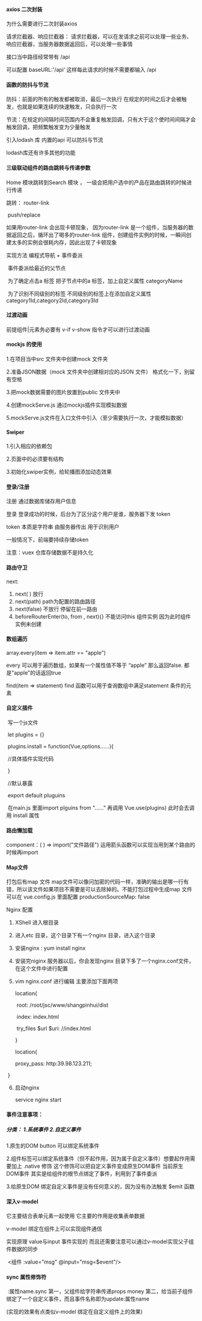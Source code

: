 #### axios 二次封装   

为什么需要进行二次封装axios

请求拦截器、响应拦截器： 请求拦截器，可以在发请求之前可以处理一些业务、响应拦截器，当服务器数据返回后，可以处理一些事情



接口当中路径经常带有 /api 

可以配置 baseURL:'/api‘  这样每此请求的时候不需要都输入  /api







#### 函数的防抖与节流

防抖：前面的所有的触发都被取消，最后一次执行 在规定的时间之后才会被触发，也就是如果连续的快速触发，只会执行一次

节流：在规定的间隔时间范围内不会重复触发回调，只有大于这个使时间间隔才会触发回调，把频繁触发变为少量触发



引入lodash 库 内置的api 可以防抖与节流

lodash库还有许多其他的功能



#### 三级联动组件的路由跳转与传递参数

Home 模块跳转到Search 模块 ， 一级会把用户选中的产品在路由跳转的时候进行传递

跳转： router-link 

​             push/replace

如果用router-link 会出现卡顿现象， 因为router-link 是一个组件，当服务器的数据返回之后，循环出了喝多的router-link 组件，创建组件实例的时候，一瞬间创建太多的实例会很耗内存，因此出现了卡顿现象



实现方法  编程式导航 + 事件委派

​                 事件委派给最近的父节点

​				为了确定点击a 标签              把子节点中的a 标签，加上自定义属性  categoryName

​				为了识别不同级别的标签   不同级别的标签上在添加自定义属性category1Id,category2Id,category3Id



#### 过渡动画

前提组件|元素务必要有 v-if v-show 指令才可以进行过渡动画



#### mockjs 的使用

1.在项目当中src 文件夹中创建mock 文件夹

2.准备JSON数据（mock 文件夹中创建相对应的JSON 文件）     格式化一下，别留有空格

3.把mock数据需要的图片放置到public 文件夹中

4.创建mockServe.js 通过mockjs插件实现模拟数据

5.mockServe.js文件在入口文件中引入（至少需要执行一次，才能模拟数据）



#### Swiper

1.引入相应的依赖包

2.页面中的必须要有结构

3.初始化swiper实例，给轮播图添加动态效果

#### 				





#### 登录/注册

注册 通过数据库储存用户信息

登录 登录成功的时候，后台为了区分这个用户是谁，服务器下发 token 

token 本质是字符串 由服务器传出 用于识别用户 

一般情况下，前端要持续存储token



注意：vuex 仓库存储数据不是持久化 



#### 路由守卫

next:   

1. next( ) 放行
2. next(path)  path为配置的路由路径
3. next(false) 不放行 停留在前一路由
4. beforeRouterEnter(to, from , next){}          不能访问this 组件实例  因为此时组件实例未创建









#### 数组遍历

array.every(item => item.attr == "apple") 

every 可以用于遍历数组，如果有一个属性值不等于 “apple” 那么返回false. 都是"apple"的话返回true





find(item => statement)   find 函数可以用于查询数组中满足statement 条件的元素



#### 

#### 自定义插件

​	写一个js文件

​    	let plugins = {}

​		plugins.install = function(Vue,options......){

​          	 //具体插件实现代码

​    	}

​		//默认暴露

​		export default pluguins



​		在main.js 里面import plguins from "......"         再调用 Vue.use(plugins)  此时会去调用 install 属性



#### 路由懒加载

component：( ) => import("文件路径")             运用箭头函数可以实现当用到某个路由的时候再import 



#### Map文件

打包后有map 文件  map文件可以像问加密的代码一样，准确的输出是哪一行有错，所以该文件如果项目不需要是可以去除掉的。不能打包过程中生成map 文件可以在 vue.config.js 里面配置  productionSourceMap: false



Nginx 配置

1. XShell 进入根目录

2. 进入etc 目录，这个目录下有一个nginx 目录，进入这个目录

3. 安装nginx :      yum install nginx

4. 安装完niginx 服务器以后，你会发现nginx 目录下多了一个nginx.conf文件， 在这个文件中进行配置

5. vim nginx.conf 进行编辑 主要添加下面两项

   location{

   ​		root: /root/jsc/www/shangpinhui/dist

   ​		index: index.html

   ​        try_files $url $uri: //index.html

   

   }

   location{

   proxy_pass: http:39.98.123.211;

​		}

6. 启动nginx 

   service nginx start



#### 事件注意事项：

#####  分类： 1.系统事件 2.自定义事件

1.原生的DOM  button 可以绑定系统事件

2.组件标签可以绑定系统事件（但不起作用，因为属于自定义事件）想要起作用需要加上 .native 修饰   这个修饰可以把自定义事件变成原生DOM事件  当前原生DOM事件 其实是给组件的根节点绑定了事件，利用到了事件委派

3.给原生DOM 绑定自定义事件是没有任何意义的，因为没有办法触发 $emit 函数





#### 深入v-model

它主要结合表单元素一起使用 它主要的作用是收集表单数据

v-model 绑定在组件上可以实现组件通信 

实现原理 value与input 事件实现的 而且还需要注意可以通过v-model实现父子组件数据的同步

​               <组件 :value="msg" @input="msg=$event"/>



#### sync 属性修饰符

​     :属性name.sync  第一，父组件给字符串传递props money    第二，给当前子组件绑定了一个自定义事件，而且事件名称即为update:属性name

(实现的效果有点类似v-model 绑定在自定义组件上的效果)
